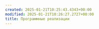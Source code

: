 ```yaml
---
created: 2025-01-21T10:25:43.4343+00:00
modified: 2025-01-21T10:26:27.2727+00:00
title: Программные реализации
---
```

